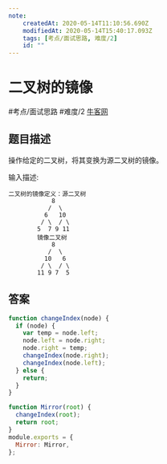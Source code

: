 ```yaml
---
note:
    createdAt: 2020-05-14T11:10:56.690Z
    modifiedAt: 2020-05-14T15:40:17.093Z
    tags: [考点/面试思路, 难度/2]
    id: ""
---
```

# 二叉树的镜像
#考点/面试思路 #难度/2 [牛客网](https://www.nowcoder.com/practice/564f4c26aa584921bc75623e48ca3011?tpId=13&tqId=11171&tPage=1&rp=1&ru=/ta/coding-interviews&qru=/ta/coding-interviews/question-ranking)
<!-- @crossnote.comment "id":"dd2e4e2e-3996-4866-8a8a-847cd7f15129" -->  
## 题目描述
操作给定的二叉树，将其变换为源二叉树的镜像。

输入描述:

```
二叉树的镜像定义：源二叉树 
    	    8
    	   /  \
    	  6   10
    	 / \  / \
    	5  7 9 11
    	镜像二叉树
    	    8
    	   /  \
    	  10   6
    	 / \  / \
    	11 9 7  5
```

## 答案

```javascript
function changeIndex(node) {
  if (node) {
    var temp = node.left;
    node.left = node.right;
    node.right = temp;
    changeIndex(node.right);
    changeIndex(node.left);
  } else {
    return;
  }
}

function Mirror(root) {
  changeIndex(root);
  return root;
}
module.exports = {
  Mirror: Mirror,
};
```